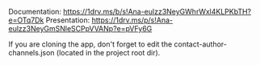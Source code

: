 Documentation: https://1drv.ms/b/s!Ana-eulzz3NeyGWhrWxl4KLPKbTH?e=OTq7Dk
Presentation: https://1drv.ms/p/s!Ana-eulzz3NeyGmSNleSCPpVVANp?e=pVFy6G

If you are cloning the app, don't forget to edit the contact-author-channels.json (located in the project root dir).
